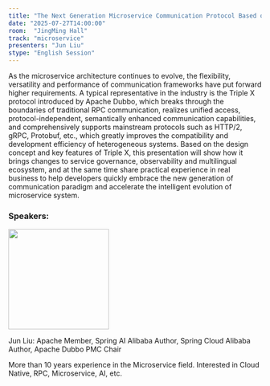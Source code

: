 ```yaml
---
title: "The Next Generation Microservice Communication Protocol Based on HTTP."
date: "2025-07-27T14:00:00"
room:  "JingMing Hall"
track: "microservice"
presenters: "Jun Liu"
stype: "English Session"
---
```


As the microservice architecture continues to evolve, the flexibility, versatility and performance of communication frameworks have put forward higher requirements. A typical representative in the industry is the Triple X protocol introduced by Apache Dubbo, which breaks through the boundaries of traditional RPC communication, realizes unified access, protocol-independent, semantically enhanced communication capabilities, and comprehensively supports mainstream protocols such as HTTP/2, gRPC, Protobuf, etc., which greatly improves the compatibility and development efficiency of heterogeneous systems. Based on the design concept and key features of Triple X, this presentation will show how it brings changes to service governance, observability and multilingual ecosystem, and at the same time share practical experience in real business to help developers quickly embrace the new generation of communication paradigm and accelerate the intelligent evolution of microservice system.

### Speakers:


<img src="https://sessionize.com/image/e810-400o400o1-GuMsx4QRh7uDsQcqtTQeJm.png" width="200" /><br/>

Jun Liu: Apache Member, Spring AI Alibaba Author, Spring Cloud Alibaba Author, Apache Dubbo PMC Chair

More than 10 years experience in the Microservice field. Interested in  Cloud Native, RPC, Microservice, AI, etc.